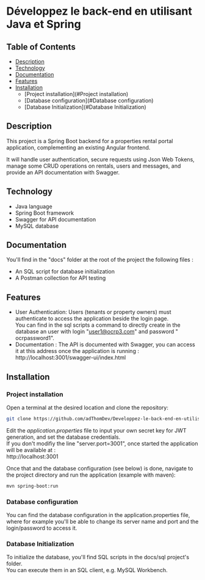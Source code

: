 # Développez le back-end en utilisant Java et Spring

## Table of Contents

- [Description](#Description)
- [Technology](#Technology)
- [Documentation](#Documentation)
- [Features](#Features)
- [Installation](#Installation)
    - [Project installation](#Project installation)
    - [Database configuration](#Database configuration)
    - [Database Initialization](#Database Initialization)

## Description

This project is a Spring Boot backend for a properties rental portal application, complementing an existing Angular
frontend.

It will handle user authentication, secure requests using Json Web Tokens, manage some CRUD operations on rentals, users
and messages, and provide an API documentation with Swagger.

## Technology

- Java language
- Spring Boot framework
- Swagger for API documentation
- MySQL database

## Documentation

You'll find in the "docs" folder at the root of the project the following files :

- An SQL script for database initialization
- A Postman collection for API testing

## Features

- User Authentication: Users (tenants or property owners) must authenticate to access the application beside the login
  page.  
  You can find in the sql scripts a command to directly create in the database an user with login "user1@ocrp3.com" and
  password "
  ocrpassword1".
- Documentation : The API is documented with Swagger, you can access it at this address once the application is
  running :
  http://localhost:3001/swagger-ui/index.html

## Installation

### Project installation

Open a terminal at the desired location and clone the repository:

```bash
git clone https://github.com/adThomDev/Developpez-le-back-end-en-utilisant-Java-et-Spring
```

Edit the *application.properties* file to input your own secret key for JWT generation, and set the database
credentials.  
If you don't modifiy the line "server.port=3001", once started the application will be available at :  
http://localhost:3001

Once that and the database configuration (see below) is done, navigate to the project directory and run the
application (example with maven):

```bash
mvn spring-boot:run
```

### Database configuration

You can find the database configuration in the application.properties file, where for example you'll be able to change
its server name and port and the login/password to access it.

### Database Initialization

To initialize the database, you'll find SQL scripts in the docs/sql project's folder.  
You can execute them in an SQL client, e.g. MySQL Workbench.



